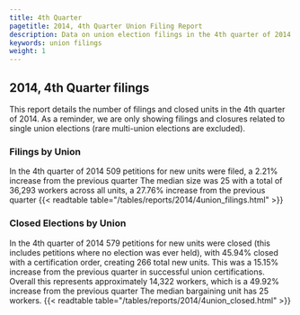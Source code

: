 ```yaml
---
title: 4th Quarter
pagetitle: 2014, 4th Quarter Union Filing Report
description: Data on union election filings in the 4th quarter of 2014
keywords: union filings
weight: 1
---
```


## 2014, 4th Quarter filings

This report details the number of filings and closed units in the 4th quarter of 2014. As a reminder, we are only showing filings and closures related to single union elections (rare multi-union elections are excluded).

### Filings by Union
In the 4th quarter of 2014 509 petitions for new units were filed, a 2.21% increase from the previous quarter The median size was 25 with a total of 36,293 workers across all units, a 27.76% increase from the previous quarter
{{< readtable table="/tables/reports/2014/4union_filings.html" >}}

### Closed Elections by Union
In the 4th quarter of 2014 579 petitions for new units were closed (this includes petitions where no election was ever held), with 45.94% closed with a certification order, creating 266 total new units. This was a 15.15% increase from the previous quarter in successful union certifications. Overall this represents approximately 14,322 workers, which is a 49.92% increase from the previous quarter The median bargaining unit has 25 workers.
{{< readtable table="/tables/reports/2014/4union_closed.html" >}}
